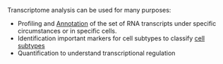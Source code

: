Transcriptome analysis can be used for many purposes:
- Profiling and [Annotation](https://vanngocthuyla.github.io/Data_Analysis/pages/sequencing/Annotation) of the set of RNA transcripts under specific circumstances or in specific cells. 
- Identification important markers for cell subtypes to classify [cell subtypes](https://vanngocthuyla.github.io/Data_Analysis/pages/sequencing/Classification_Clustering)
- Quantification to understand transcriptional regulation 
